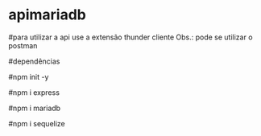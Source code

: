 # apimariadb

#para utilizar a api use a extensão thunder cliente
Obs.: pode se utilizar o postman

#dependências

#npm init -y

#npm i express

#npm i mariadb

#npm i sequelize